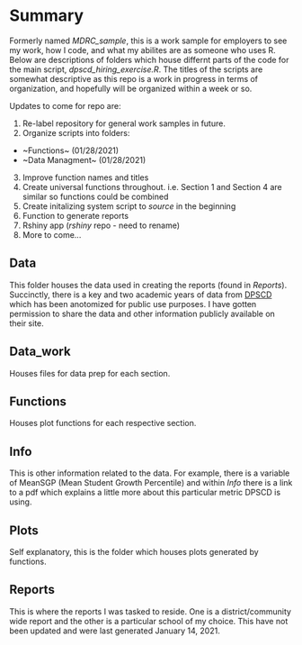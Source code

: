 # Summary
Formerly named *MDRC_sample*, this is a work sample for employers to see my work, how I code, and what my abilites are as someone who uses R. Below are descriptions of folders which house differnt parts of the code for the main script, *dpscd_hiring_exercise.R*. 
The titles of the scripts are somewhat descriptive as this repo is a work in progress in terms of organization, and hopefully will be organized within a week or so. 

Updates to come for repo are:

1. Re-label repository for general work samples in future.
2. Organize scripts into folders:
  * ~Functions~ (01/28/2021)
  * ~Data Managment~ (01/28/2021)
3. Improve function names and titles
4. Create universal functions throughout. i.e. Section 1 and Section 4 are similar so functions could be combined
5. Create initalizing system script to *source* in the beginning
6. Function to generate reports
8. Rshiny app (*rshiny* repo - need to rename)
7. More to come...

## Data
This folder houses the data used in creating the reports (found in *Reports*). Succinctly, there is a key and two academic years of data from [DPSCD](https://www.detroitk12.org/) which has been anotomized for public use purposes. I have gotten permission to share the data and other information publicly available on their site.

## Data_work
Houses files for data prep for each section.

## Functions
Houses plot functions for each respective section.

## Info
This is other information related to the data. For example, there is a variable of MeanSGP (Mean Student Growth Percentile) and within *Info* there is a link to a pdf which explains a little more about this particular metric DPSCD is using.

## Plots
Self explanatory, this is the folder which houses plots generated by functions.

## Reports
This is where the reports I was tasked to reside. One is a district/community wide report and the other is a particular school of my choice. This have not been updated and were last generated January 14, 2021.

